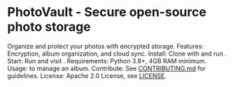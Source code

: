 # PhotoVault - Secure open-source photo storage
Organize and protect your photos with encrypted storage.
Features: Encryption, album organization, and cloud sync.
Install: Clone with  and run .
Start: Run  and visit .
Requirements: Python 3.8+, 4GB RAM minimum.
Usage:  to manage an album.
Contribute: See [CONTRIBUTING.md](CONTRIBUTING.md) for guidelines.
License: Apache 2.0 License, see [LICENSE](LICENSE).
